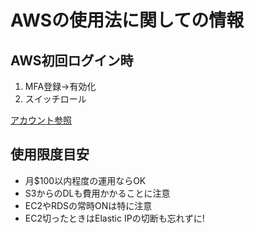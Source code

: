 # AWSの使用法に関しての情報

## AWS初回ログイン時
1. MFA登録→有効化
1. スイッチロール

[アカウント参照](https://github.com/monet-technologies-com/infra-common-design/blob/master/docs/AWS%E3%82%A2%E3%82%AB%E3%82%A6%E3%83%B3%E3%83%88%E4%B8%80%E8%A6%A7.md)

## 使用限度目安
- 月$100以内程度の運用ならOK
- S3からのDLも費用かかることに注意
- EC2やRDSの常時ONは特に注意
- EC2切ったときはElastic IPの切断も忘れずに!
